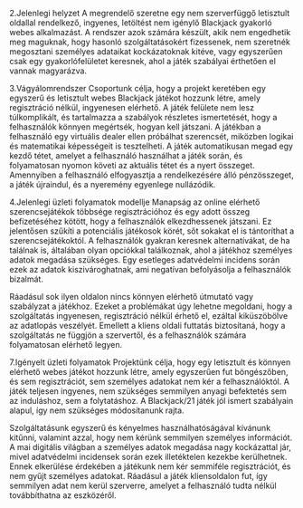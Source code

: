 2.Jelenlegi helyzet
A megrendelő szeretne egy nem szerverfüggő letisztult oldallal rendelkező, ingyenes, letöltést nem
igénylő Blackjack gyakorló webes alkalmazást.
A rendszer azok számára készült, akik nem engedhetik meg maguknak, hogy hasonló szolgáltatásokért fizessenek, nem szeretnék megosztani személyes adataikat kockázatoknak kitéve, vagy egyszerűen csak egy gyakorlófelületet keresnek, ahol a játék szabályai érthetően el vannak magyarázva.

3.Vágyálomrendszer
Csoportunk célja, hogy a projekt keretében egy egyszerű és letisztult webes Blackjack játékot hozzunk létre, amely regisztráció nélkül, ingyenesen elérhető. A játék felülete nem lesz túlkomplikált, és tartalmazza a szabályok részletes ismertetését, hogy a felhasználók könnyen megértsék, hogyan kell játszani. A játékban a felhasználó egy virtuális dealer ellen próbálhat szerencsét, miközben logikai és matematikai képességeit is tesztelheti. A játék automatikusan megad egy kezdő tétet, amelyet a felhasználó használhat a játék során, és folyamatosan nyomon követi az aktuális tétet és a nyert összeget. Amennyiben a felhasználó elfogyasztja a rendelkezésére álló pénzösszeget, a játék újraindul, és a nyeremény egyenlege nullázódik.

4.Jelenlegi üzleti folyamatok modellje
Manapság az online elérhető szerencsejátékok többsége regisztrációhoz és egy adott összeg befizetéséhez kötött, hogy a felhasználók elkezdhessenek játszani. Ez jelentősen szűkíti a potenciális játékosok körét, sőt sokakat el is tántoríthat a szerencsejátékoktól. A felhasználók gyakran keresnek alternatívákat, de ha találnak is, általában olyan opciókkal találkoznak, ahol a játékhoz személyes adatok megadása szükséges. Egy esetleges adatvédelmi incidens során ezek az adatok kiszivároghatnak, ami negatívan befolyásolja a felhasználók bizalmát.

Ráadásul sok ilyen oldalon nincs könnyen elérhető útmutató vagy szabályzat a játékhoz. Ezeket a problémákat úgy lehetne megoldani, hogy a szolgáltatás ingyenesen, regisztráció nélkül érhető el, ezáltal kiküszöbölve az adatlopás veszélyét. Emellett a kliens oldali futtatás biztosítaná, hogy a szolgáltatás ne függjön a szervertől, és a felhasználók számára folyamatosan elérhető legyen.

7.Igényelt üzleti folyamatok
Projektünk célja, hogy egy letisztult és könnyen elérhető webes játékot hozzunk létre, amely egyszerűen fut böngészőben, és sem regisztrációt, sem személyes adatokat nem kér a felhasználóktól. A játék teljesen ingyenes, nem szükséges semmilyen anyagi befektetés sem az induláshoz, sem a folytatáshoz. A Blackjack/21 játék jól ismert szabályain alapul, így nem szükséges módosítanunk rajta.

Szolgáltatásunk egyszerű és kényelmes használhatóságával kívánunk kitűnni, valamint azzal, hogy nem kérünk semmilyen személyes információt. A mai digitális világban a személyes adatok megadása nagy kockázattal jár, mivel adatvédelmi incidensek során ezek illetéktelen kezekbe kerülhetnek. Ennek elkerülése érdekében a játékunk nem kér semmiféle regisztrációt, és nem gyűjt személyes adatokat. Ráadásul a játék kliensoldalon fut, így semmilyen adat nem kerül szerverre, amelyet a felhasználó tudta nélkül továbbíthatna az eszközéről.

